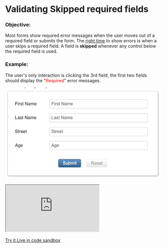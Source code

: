# Validating **Skipped** required fields

### Objective: 
Most forms show required error messages when the user moves out of a required field or submits the form.  The [right time](https://designmodo.com/ux-form-validation/#right-time) to show errors is when a user skips a required field.  A field is **skipped** whenever any control below the required field is used.  




### Example:
The user's only interaction is clicking the 3rd field, the first two fields should display the "<font color="red">Required</font>" error messages. 

![Example](https://raw.githubusercontent.com/afrievalt/afrievalt.github.io/main/docs/assets/past-validation.gif)

<iframe src="https://1140sv.csb.app"></iframe>

[Try it Live in code sandbox](https://codesandbox.io/s/react-final-form-jit-validation-1140sv)